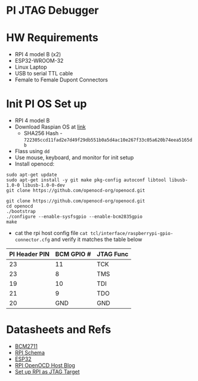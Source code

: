 # PI JTAG Debugger

# HW Requirements

* RPI 4 model B (x2)
* ESP32-WROOM-32
* Linux Laptop
* USB to serial TTL cable
* Female to Female Dupont Connectors

# Init PI OS Set up

* RPI 4 model B
* Download Raspian OS at [link](https://www.raspberrypi.com/software/operating-systems/)
    * SHA256 Hash - `722305ccd11fad2e7d49f29db551b0a5d4ac10e267f33c05a620b74eea5165db`
* Flass using `dd`
* Use mouse, keyboard, and monitor for init setup
* Install openocd:

```
sudo apt-get update
sudo apt-get install -y git make pkg-config autoconf libtool libusb-1.0-0 libusb-1.0-0-dev
git clone https://github.com/openocd-org/openocd.git

git clone https://github.com/openocd-org/openocd.git
cd openocd
./bootstrap
./configure --enable-sysfsgpio --enable-bcm2835gpio
make
```

* cat the rpi host config file `cat tcl/interface/raspberrypi-gpio-connector.cfg` and verify it matches the table below

| PI Header PIN | BCM GPIO # | JTAG Func |
| --- | --- | --- |
| 23 |  11 | TCK |
| 23 |   8 | TMS |
| 19 |  10 | TDI |
| 21 |   9 | TDO |
| 20 | GND | GND |

# Datasheets and Refs

* [BCM2711](./Docs/bcm2711-peripherals.pdf)
* [RPI Schema](./Docs/raspberry-pi-4-reduced-schematics.pdf)
* [ESP32](./Docs/esp32-wroom-32_datasheet_en.pdf)
* [RPI OpenOCD Host Blog](https://blog.wokwi.com/gdb-debugging-esp32-using-raspberry-pi/)
* [Set up RPI as JTAG Target](https://sysprogs.com/VisualKernel/tutorials/raspberry/jtagsetup/)
